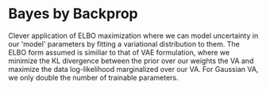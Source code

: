 # Bayes by Backprop

Clever application of ELBO maximization where we can model uncertainty in
our 'model' parameters by fitting a variational distribution to them. The ELBO form 
assumed is similiar to that of VAE formulation, where we minimize 
the KL divergence between the prior over our weights the VA and maximize the data 
log-likelihood marginalized over our VA. 
For Gaussian VA, we only double the number of trainable parameters.
